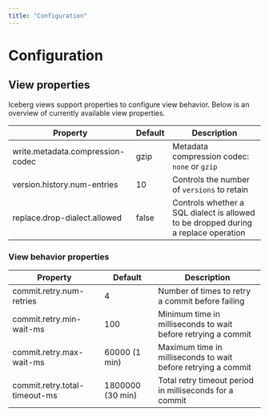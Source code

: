 ```yaml
---
title: "Configuration"
---
```

<!--
 - Licensed to the Apache Software Foundation (ASF) under one or more
 - contributor license agreements.  See the NOTICE file distributed with
 - this work for additional information regarding copyright ownership.
 - The ASF licenses this file to You under the Apache License, Version 2.0
 - (the "License"); you may not use this file except in compliance with
 - the License.  You may obtain a copy of the License at
 -
 -   http://www.apache.org/licenses/LICENSE-2.0
 -
 - Unless required by applicable law or agreed to in writing, software
 - distributed under the License is distributed on an "AS IS" BASIS,
 - WITHOUT WARRANTIES OR CONDITIONS OF ANY KIND, either express or implied.
 - See the License for the specific language governing permissions and
 - limitations under the License.
 -->

# Configuration

## View properties

Iceberg views support properties to configure view behavior. Below is an overview of currently available view properties.


| Property                                   | Default | Description                                                                        |
|--------------------------------------------|---------|------------------------------------------------------------------------------------|
| write.metadata.compression-codec           | gzip    | Metadata compression codec: `none` or `gzip`                                       |
| version.history.num-entries                | 10      | Controls the number of `versions` to retain                                        |
| replace.drop-dialect.allowed               | false   | Controls whether a SQL dialect is allowed to be dropped during a replace operation |


### View behavior properties


| Property                            | Default             | Description                                                        |
|-------------------------------------|---------------------|--------------------------------------------------------------------|
| commit.retry.num-retries            | 4                   | Number of times to retry a commit before failing                   |
| commit.retry.min-wait-ms            | 100                 | Minimum time in milliseconds to wait before retrying a commit      |
| commit.retry.max-wait-ms            | 60000 (1 min)       | Maximum time in milliseconds to wait before retrying a commit      |
| commit.retry.total-timeout-ms       | 1800000 (30 min)    | Total retry timeout period in milliseconds for a commit            |
